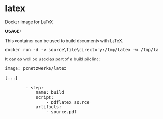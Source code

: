 # latex
Docker image for LaTeX

**USAGE:**

This container can be used to build documents with LaTeX.

<pre>
docker run -d -v source\file\directory:/tmp/latex -w /tmp/latex pcnetzwerke/latex pdflatex source
</pre>

It can as well be used as part of a build pileline:

<pre>
image: pcnetzwerke/latex

[...]

        - step:
            name: build
            script:
                - pdflatex source
            artifacts:
                - source.pdf
</pre>
